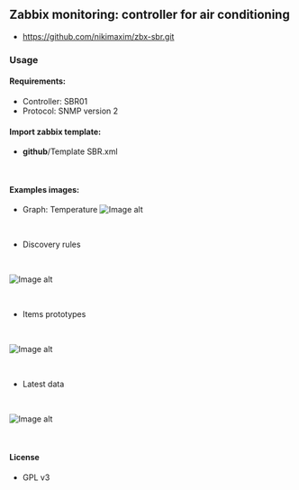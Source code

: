 ## Zabbix monitoring: controller for air conditioning
- https://github.com/nikimaxim/zbx-sbr.git

### Usage
#### Requirements:
- Controller: SBR01
- Protocol: SNMP version 2

#### Import zabbix template:
- **github**/Template SBR.xml

<br/>

#### Examples images:
- Graph: Temperature
![Image alt](https://github.com/nikimaxim/zbx-sbr/blob/main/img/1.png)

<br/>

- Discovery rules

<br/>

![Image alt](https://github.com/nikimaxim/zbx-sbr/blob/main/img/2.png)

<br/>

- Items prototypes

<br/>

![Image alt](https://github.com/nikimaxim/zbx-sbr/blob/main/img/3.png)

<br/>

- Latest data

<br/>

![Image alt](https://github.com/nikimaxim/zbx-sbr/blob/main/img/4.png)

<br/>

#### License
- GPL v3